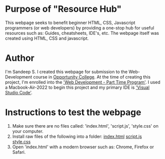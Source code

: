 # Purpose of "Resource Hub"
This webpage seeks to benefit beginner HTML, CSS, Javascript programmers (or web developers) by providing a one-stop hub for useful resources such as: Guides, cheatsheets, IDE's, etc. The webpage itself was created using HTML, CSS and javascript.
# Author
I'm Sandeep S. I created this webpage for submission to the Web-Development course in [Opportunity College](https://www.opcollege.org/). At the time of creating this project, I'm enrolled into the ['Web Development - Part Time Program'](https://www.opcollege.org/web-development). I used a Macbook-Air-2022 to begin this project and my primary IDE is ['Visual Studio Code'](https://code.visualstudio.com/).
# Instructions to test the webpage
1. Make sure there are no files called: 'index.html', 'script.js', 'style.css' on your computer.
2. Install raw files of the following into a folder:
   [index.html](https://github.com/sandeepsudhan/jwd-project-1/blob/main/index.html)
   [script.js](https://github.com/sandeepsudhan/jwd-project-1/blob/main/script.js)
   [style.css](https://github.com/sandeepsudhan/jwd-project-1/blob/main/style.css)
3. Open 'index.html' with a modern browser such as: Chrome, Firefox or Safari.
